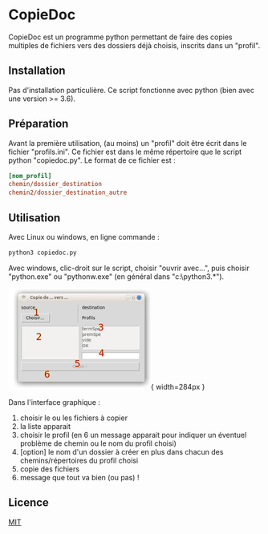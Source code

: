 # CopieDoc

CopieDoc est un programme python permettant de faire des copies multiples de fichiers vers des dossiers déjà choisis, inscrits dans un "profil".

## Installation

Pas d'installation particulière. Ce script fonctionne avec python (bien avec une version >= 3.6).

## Préparation

Avant la première utilisation, (au moins) un "profil" doit être écrit dans le fichier "profils.ini". Ce fichier est dans le même répertoire que le script python "copiedoc.py". Le format de ce fichier est :

``` ini
[nom_profil]
chemin/dossier_destination
chemin2/dossier_destination_autre
```

## Utilisation

Avec Linux ou windows, en ligne commande :

``` bash
python3 copiedoc.py
```

Avec windows, clic-droit sur le script, choisir "ouvrir avec...", puis choisir "python.exe" ou "pythonw.exe" (en général dans "c:\\python3.*").

![copiedoc gui](doc/gui_doc2.jpg "l'interface de copiedoc.py"){ width=284px }

Dans l'interface graphique :

1. choisir le ou les fichiers à copier
2. la liste apparait
3. choisir le profil (en 6 un message apparait pour indiquer un éventuel problème de chemin ou le nom du profil choisi)
4. [option] le nom d'un dossier à créer en plus dans chacun des chemins/répertoires du profil choisi
5. copie des fichiers
6. message que tout va bien (ou pas) !


## Licence
[MIT](https://choosealicense.com/licenses/mit/)